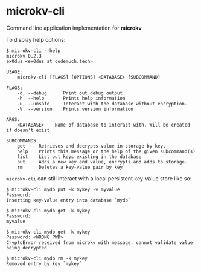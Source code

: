 # microkv-cli

Command line application implementation for __microkv__

To display help options:

```
$ microkv-cli --help
microkv 0.2.3
ex0dus <ex0dus at codemuch.tech>

USAGE:
    microkv-cli [FLAGS] [OPTIONS] <DATABASE> [SUBCOMMAND]

FLAGS:
    -d, --debug      Print out debug output
    -h, --help       Prints help information
    -u, --unsafe     Interact with the database without encryption.
    -V, --version    Prints version information

ARGS:
    <DATABASE>    Name of database to interact with. Will be created if doesn't exist.

SUBCOMMANDS:
    get     Retrieves and decrypts value in storage by key.
    help    Prints this message or the help of the given subcommand(s)
    list    List out keys existing in the database
    put     Adds a new key and value, encrypts and adds to storage.
    rm      Deletes a key-value pair by key
```

`microkv-cli` can still interact with a local persistent key-value store like so:

```
$ microkv-cli mydb put -k mykey -v myvalue
Password:
Inserting key-value entry into database `mydb`

$ microkv-cli mydb get -k mykey
Password:
myvalue

$ microkv-cli mydb get -k mykey
Password: <WRONG PWD>
CryptoError received from microkv with message: cannot validate value being decrypted

$ microkv-cli mydb rm -k mykey
Removed entry by key `mykey`
```
